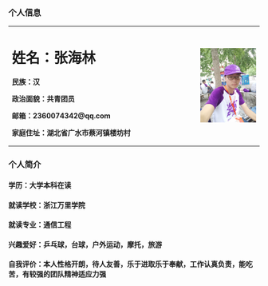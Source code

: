 ### 个人信息
<table border="0">
  <tr>
    <td width="75%">
      <h1>姓名：张海林</h1>
      <p><b>民族：汉</b></p>
      <p><b>政治面貌：共青团员</b></p>
      <p><b>邮箱：2360074342@qq.com</b></p>
      <p><b>家庭住址：湖北省广水市蔡河镇楼坊村</b></p>
    </td>
    <td width="25%">
      <img src="/zhengjianzhao.jpg.jpg" width="100%">
    </td>
  </tr>
</table>

### 个人简介
#### 学历：大学本科在读
#### 就读学校：浙江万里学院
#### 就读专业：通信工程
#### 兴趣爱好：乒乓球，台球，户外运动，摩托，旅游
#### 自我评价：本人性格开朗，待人友善，乐于进取乐于奉献，工作认真负责，能吃苦，有较强的团队精神适应力强
